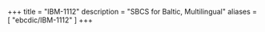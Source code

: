 +++
title = "IBM-1112"
description = "SBCS for Baltic, Multilingual"
aliases = [ "ebcdic/IBM-1112" ]
+++
